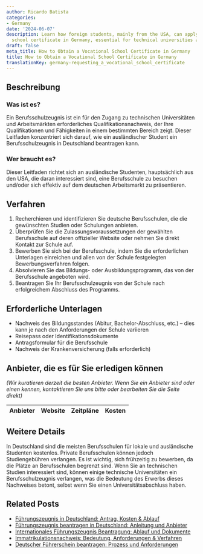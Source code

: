 ```yaml
---
author: Ricardo Batista
categories:
- Germany
date: '2024-06-07'
description: Learn how foreign students, mainly from the USA, can apply for a vocational
  school certificate in Germany, essential for technical universities and job markets.
draft: false
meta_title: How to Obtain a Vocational School Certificate in Germany
title: How to Obtain a Vocational School Certificate in Germany
translationKey: germany-requesting_a_vocational_school_certificate
---
```



## Beschreibung
### Was ist es?
Ein Berufsschulzeugnis ist ein für den Zugang zu technischen Universitäten und Arbeitsmärkten erforderliches Qualifikationsnachweis, der Ihre Qualifikationen und Fähigkeiten in einem bestimmten Bereich zeigt. Dieser Leitfaden konzentriert sich darauf, wie ein ausländischer Student ein Berufsschulzeugnis in Deutschland beantragen kann.

### Wer braucht es?
Dieser Leitfaden richtet sich an ausländische Studenten, hauptsächlich aus den USA, die daran interessiert sind, eine Berufsschule zu besuchen und/oder sich effektiv auf dem deutschen Arbeitsmarkt zu präsentieren.

## Verfahren
1. Recherchieren und identifizieren Sie deutsche Berufsschulen, die die gewünschten Studien oder Schulungen anbieten.
2. Überprüfen Sie die Zulassungsvoraussetzungen der gewählten Berufsschule auf deren offizieller Website oder nehmen Sie direkt Kontakt zur Schule auf.
3. Bewerben Sie sich bei der Berufsschule, indem Sie die erforderlichen Unterlagen einreichen und allen von der Schule festgelegten Bewerbungsverfahren folgen.
4. Absolvieren Sie das Bildungs- oder Ausbildungsprogramm, das von der Berufsschule angeboten wird.
5. Beantragen Sie Ihr Berufsschulzeugnis von der Schule nach erfolgreichem Abschluss des Programms.

## Erforderliche Unterlagen
- Nachweis des Bildungsstandes (Abitur, Bachelor-Abschluss, etc.) – dies kann je nach den Anforderungen der Schule variieren
- Reisepass oder Identifikationsdokumente
- Antragsformular für die Berufsschule
- Nachweis der Krankenversicherung (falls erforderlich)

## Anbieter, die es für Sie erledigen können

_(Wir kuratieren derzeit die besten Anbieter. Wenn Sie ein Anbieter sind oder einen kennen, kontaktieren Sie uns bitte oder bearbeiten Sie die Seite direkt)_

| Anbieter | Website | Zeitpläne | Kosten |
| --------------- | --------------- | :-------------: | :-------------: |

## Weitere Details
In Deutschland sind die meisten Berufsschulen für lokale und ausländische Studenten kostenlos. Private Berufsschulen können jedoch Studiengebühren verlangen. Es ist wichtig, sich frühzeitig zu bewerben, da die Plätze an Berufsschulen begrenzt sind. Wenn Sie an technischen Studien interessiert sind, können einige technische Universitäten ein Berufsschulzeugnis verlangen, was die Bedeutung des Erwerbs dieses Nachweises betont, selbst wenn Sie einen Universitätsabschluss haben.
## Related Posts

- [Führungszeugnis in Deutschland: Antrag, Kosten & Ablauf](https://tramitit.com/de/guides/germany/fuhrungszeugnis_online_beantragen/)
- [Führungszeugnis beantragen in Deutschland: Anleitung und Anbieter](https://tramitit.com/de/guides/germany/beantragung_eines_fuhrungszeugnisses/)
- [Internationales Führungszeugnis Beantragung: Ablauf und Dokumente](https://tramitit.com/de/guides/germany/beantragung_eines_internationalen_fuhrungszeugnisses/)
- [Immatrikulationsnachweis: Bedeutung, Anforderungen & Verfahren](https://tramitit.com/de/guides/germany/studienbescheinigung_anfordern/)
- [Deutscher Führerschein beantragen: Prozess und Anforderungen](https://tramitit.com/de/guides/germany/beantragung_eines_fuhrerscheins/)